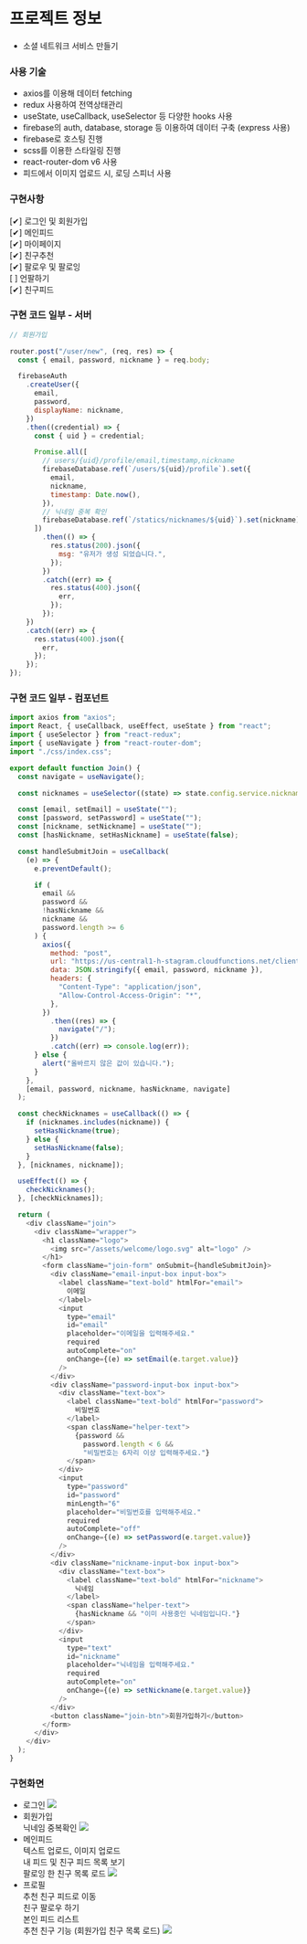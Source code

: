 # 프로젝트 정보

- 소셜 네트워크 서비스 만들기

### 사용 기술

- axios를 이용해 데이터 fetching
- redux 사용하여 전역상태관리
- useState, useCallback, useSelector 등 다양한 hooks 사용
- firebase의 auth, database, storage 등 이용하여 데이터 구축 (express 사용)
- firebase로 호스팅 진행
- scss를 이용한 스타일링 진행
- react-router-dom v6 사용
- 피드에서 이미지 업로드 시, 로딩 스피너 사용

### 구현사항

[✔] 로그인 및 회원가입  
[✔] 메인피드  
[✔] 마이페이지  
[✔] 친구추천  
[✔] 팔로우 및 팔로잉  
[ ] 언팔하기  
[✔] 친구피드

### 구현 코드 일부 - 서버

```javascript
// 회원가입

router.post("/user/new", (req, res) => {
  const { email, password, nickname } = req.body;

  firebaseAuth
    .createUser({
      email,
      password,
      displayName: nickname,
    })
    .then((credential) => {
      const { uid } = credential;

      Promise.all([
        // users/{uid}/profile/email,timestamp,nickname
        firebaseDatabase.ref(`/users/${uid}/profile`).set({
          email,
          nickname,
          timestamp: Date.now(),
        }),
        // 닉네임 중복 확인
        firebaseDatabase.ref(`/statics/nicknames/${uid}`).set(nickname),
      ])
        .then(() => {
          res.status(200).json({
            msg: "유저가 생성 되었습니다.",
          });
        })
        .catch((err) => {
          res.status(400).json({
            err,
          });
        });
    })
    .catch((err) => {
      res.status(400).json({
        err,
      });
    });
});
```

### 구현 코드 일부 - 컴포넌트

```javascript
import axios from "axios";
import React, { useCallback, useEffect, useState } from "react";
import { useSelector } from "react-redux";
import { useNavigate } from "react-router-dom";
import "./css/index.css";

export default function Join() {
  const navigate = useNavigate();

  const nicknames = useSelector((state) => state.config.service.nicknames);

  const [email, setEmail] = useState("");
  const [password, setPassword] = useState("");
  const [nickname, setNickname] = useState("");
  const [hasNickname, setHasNickname] = useState(false);

  const handleSubmitJoin = useCallback(
    (e) => {
      e.preventDefault();

      if (
        email &&
        password &&
        !hasNickname &&
        nickname &&
        password.length >= 6
      ) {
        axios({
          method: "post",
          url: "https://us-central1-h-stagram.cloudfunctions.net/clientApi/user/new",
          data: JSON.stringify({ email, password, nickname }),
          headers: {
            "Content-Type": "application/json",
            "Allow-Control-Access-Origin": "*",
          },
        })
          .then((res) => {
            navigate("/");
          })
          .catch((err) => console.log(err));
      } else {
        alert("올바르지 않은 값이 있습니다.");
      }
    },
    [email, password, nickname, hasNickname, navigate]
  );

  const checkNicknames = useCallback(() => {
    if (nicknames.includes(nickname)) {
      setHasNickname(true);
    } else {
      setHasNickname(false);
    }
  }, [nicknames, nickname]);

  useEffect(() => {
    checkNicknames();
  }, [checkNicknames]);

  return (
    <div className="join">
      <div className="wrapper">
        <h1 className="logo">
          <img src="/assets/welcome/logo.svg" alt="logo" />
        </h1>
        <form className="join-form" onSubmit={handleSubmitJoin}>
          <div className="email-input-box input-box">
            <label className="text-bold" htmlFor="email">
              이메일
            </label>
            <input
              type="email"
              id="email"
              placeholder="이메일을 입력해주세요."
              required
              autoComplete="on"
              onChange={(e) => setEmail(e.target.value)}
            />
          </div>
          <div className="password-input-box input-box">
            <div className="text-box">
              <label className="text-bold" htmlFor="password">
                비밀번호
              </label>
              <span className="helper-text">
                {password &&
                  password.length < 6 &&
                  "비밀번호는 6자리 이상 입력해주세요."}
              </span>
            </div>
            <input
              type="password"
              id="password"
              minLength="6"
              placeholder="비밀번호를 입력해주세요."
              required
              autoComplete="off"
              onChange={(e) => setPassword(e.target.value)}
            />
          </div>
          <div className="nickname-input-box input-box">
            <div className="text-box">
              <label className="text-bold" htmlFor="nickname">
                닉네임
              </label>
              <span className="helper-text">
                {hasNickname && "이미 사용중인 닉네임입니다."}
              </span>
            </div>
            <input
              type="text"
              id="nickname"
              placeholder="닉네임을 입력해주세요."
              required
              autoComplete="on"
              onChange={(e) => setNickname(e.target.value)}
            />
          </div>
          <button className="join-btn">회원가입하기</button>
        </form>
      </div>
    </div>
  );
}
```

### 구현화면

- 로그인
  <img src="./images/login.png" />
- 회원가입  
  닉네임 중복확인
  <img src="./images/join.png" />
- 메인피드  
  텍스트 업로드, 이미지 업로드  
  내 피드 및 친구 피드 목록 보기  
  팔로잉 한 친구 목록 로드
  <img src="./images/mainFeed.png" />
- 프로필  
  추천 친구 피드로 이동  
  친구 팔로우 하기  
  본인 피드 리스트  
  추천 친구 기능 (회원가입 친구 목록 로드)
  <img src="./images/profile.png" />
